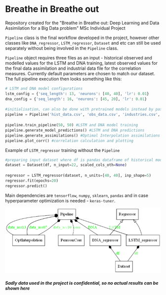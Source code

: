 # Breathe in Breathe out
 Repository created for the "Breathe in Breathe out: Deep Learning and Data Assimilation for a Big Data problem" MSc Individual Project
 
 `Pipeline` class is the final workflow developed in the project, however other classes like `DNA_regressor`, `LSTM_regressor`, `Dataset` and etc can still be used separately without being involved in the `Pipeline` class.
 
 `Pipeline` object requires three files as an input - historical observed and modelled values for the LSTM and DNA training, latest observed values for the final data assimilation and industrial data file for the correlation measures. Currently default parameters are chosen to match our dataset. The full pipeline execution then looks something like this:
 ```Python
 # LSTM and DNA model configurations
 lstm_config = {'seq_length': 13, 'neurons': [40, 40], 'lr': 0.01}
 dna_config = {'seq_length': 16, 'neurons': [45, 20], 'lr': 0.01}
 
 #initialisation, can also be done with pretrained models instead by passing the models as parameters
 pipeline = Pipeline('hist_data.csv', 'obs_data.csv', 'industries.csv', lstm_config, dna_config)
 
 pipeline.train_pipeline(50, 50) #LSTM and DNA model training
 pipeline.generate_model_predictions() #LSTM and DNA predictions
 pipeline.generate_assimilations() #Optimal Interpolation assimilations
 pipeline.plot_corr() #correlation calculation and plotting
 ```
 
 Example of `LSTM_regressor` training without the `Pipeline`
 ```Python
 #preparing input dataset where df is pandas dataframe of historical modelled values
 dataset = Dataset(df, n_input=22, scaled_cols_oth=None)
 
 regressor = LSTM_regressor(dataset, n_units=[40, 40], inp_shape=5)
 regressor.fit(epochs=20)
 regressor.predict()
 ```
 
 
 Main dependencies are `tensorflow`, `numpy`, `sklearn`, `pandas` and in case hyperparameter optimization is needed - `keras-tuner`.
 
 ![Alt text](/misc/classes.png?raw=true "Class scheme and relationships")
 
##### Sadly data used in the project is confidential, so no actual results can be shown here

